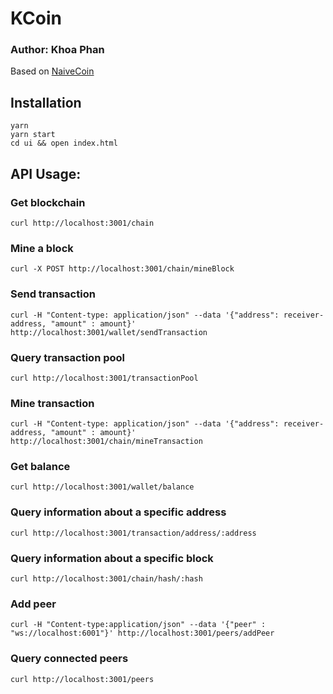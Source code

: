 # KCoin
### Author: Khoa Phan
Based on [NaiveCoin](https://github.com/lhartikk/naivecoin)

## Installation
```
yarn
yarn start
cd ui && open index.html
```

## API Usage:
### Get blockchain
```
curl http://localhost:3001/chain
```

### Mine a block
```
curl -X POST http://localhost:3001/chain/mineBlock
``` 

### Send transaction
```
curl -H "Content-type: application/json" --data '{"address": receiver-address, "amount" : amount}' http://localhost:3001/wallet/sendTransaction
```

### Query transaction pool
```
curl http://localhost:3001/transactionPool
```

### Mine transaction
```
curl -H "Content-type: application/json" --data '{"address": receiver-address, "amount" : amount}' http://localhost:3001/chain/mineTransaction
```

### Get balance
```
curl http://localhost:3001/wallet/balance
```

### Query information about a specific address
```
curl http://localhost:3001/transaction/address/:address
```
### Query information about a specific block
```
curl http://localhost:3001/chain/hash/:hash
```

### Add peer
```
curl -H "Content-type:application/json" --data '{"peer" : "ws://localhost:6001"}' http://localhost:3001/peers/addPeer
```
### Query connected peers
```
curl http://localhost:3001/peers
```
